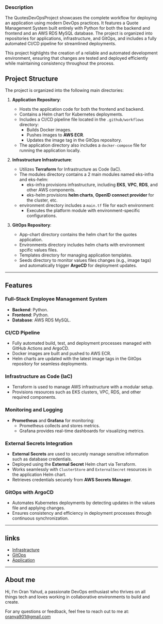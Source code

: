 ### Description

The QuotesDevOpsProject showcases the complete workflow for deploying an application using modern DevOps practices. It features a Quote Management System built entirely with Python for both the backend and frontend and an AWS RDS MySQL database. The project is organized into repositories for applications, infrastructure, and GitOps, and includes a fully automated CI/CD pipeline for streamlined deployments.

This project highlights the creation of a reliable and automated development environment, ensuring that changes are tested and deployed efficiently while maintaining consistency throughout the process.

## Project Structure
The project is organized into the following main directories:

1. **Application Repository**:
   - Hosts the application code for both the frontend and backend.
   - Contains a Helm chart for Kubernetes deployments.
   - Includes a CI/CD pipeline file located in the `.github/workflows` directory:
     - Builds Docker images.
     - Pushes images to **AWS ECR**.
     - Updates the image tag in the GitOps repository.
   - The application directory also includes a `docker-compose` file for running the application locally.

2. **Infrastructure Infrastructure**:
   - Utilizes **Terraform** for Infrastructure as Code (IaC).
   - The modules directory contains a 2 main modules named eks-infra and eks-helm: 
     - eks-infra provisions infrastructure, including **EKS**, **VPC**, **RDS**, and other AWS components.
     - eks-helm provisions **helm charts**, **OpenID connect provider** for the cluster, etc.
   - environment directory includes a `main.tf` file for each environment:
     - Executes the platform module with environment-specific configurations.
      
3. **GitOps Repository**:
   - App-chart directory contains the helm chart for the quotes application.
   - Environments directory includes helm charts with environment spcific values files.
   - Templates directory for managing application templates. 
   - Seeds directory to monitor values files changes (e.g., image tags) and automatically trigger **ArgoCD** for deployment updates.

---

## Features

### Full-Stack Employee Management System
- **Backend**: Python.
- **Frontend**: Python.
- **Database**: AWS RDS MySQL.

### CI/CD Pipeline
- Fully automated build, test, and deployment processes managed with GitHub Actions and ArgoCD.
- Docker images are built and pushed to AWS ECR.
- Helm charts are updated with the latest image tags in the GitOps repository for seamless deployments.

### Infrastructure as Code (IaC)
- Terraform is used to manage AWS infrastructure with a modular setup.
- Provisions resources such as EKS clusters, VPC, RDS, and other required components.

### Monitoring and Logging
- **Prometheus** and **Grafana** for monitoring:
  - Prometheus collects and stores metrics.
  - Grafana provides real-time dashboards for visualizing metrics.

### External Secrets Integration
- **External Secrets** are used to securely manage sensitive information such as database credentials.
- Deployed using the **External Secret** Helm chart via Terraform.
- Works seamlessly with `ClusterStore` and `ExternalSecret` resources in the application Helm chart.
- Retrieves credentials securely from **AWS Secrets Manager**.

### GitOps with ArgoCD
- Automates Kubernetes deployments by detecting updates in the values file and applying changes.
- Ensures consistency and efficiency in deployment processes through continuous synchronization.

---

## links

- [Infrastracture](https://github.com/Oran901/infraRepo)
- [GitOps](https://github.com/Oran901/gitOpsRepo)
- [Application](https://github.com/Oran901/devopsAppPoke)

---

## About me

Hi, I’m Oran Yahud, a passionate DevOps enthusiast who thrives on all things tech and loves working in collaborative environments to build and create.

For any questions or feedback, feel free to reach out to me at: [oranya901@gmail.com](oranya901@gmail.com)

